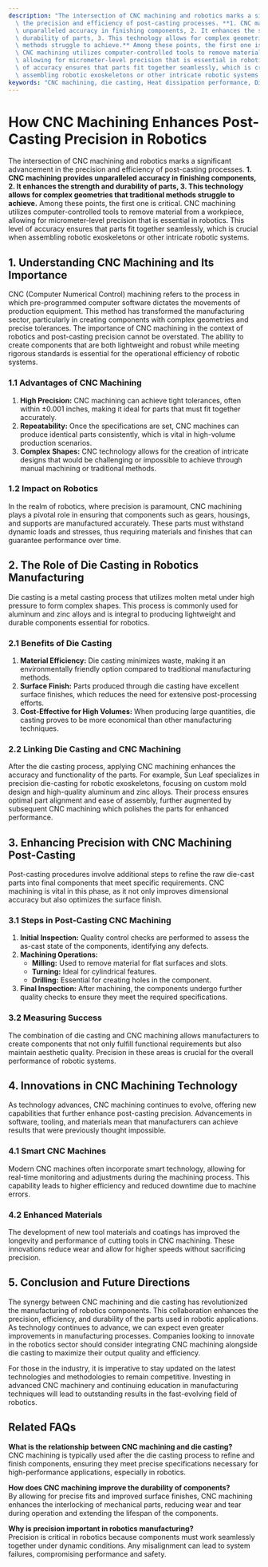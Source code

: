 ```yaml
---
description: "The intersection of CNC machining and robotics marks a significant advancement in\
  \ the precision and efficiency of post-casting processes. **1. CNC machining provides\
  \ unparalleled accuracy in finishing components, 2. It enhances the strength and\
  \ durability of parts, 3. This technology allows for complex geometries that traditional\
  \ methods struggle to achieve.** Among these points, the first one is critical.\
  \ CNC machining utilizes computer-controlled tools to remove material from a workpiece,\
  \ allowing for micrometer-level precision that is essential in robotics. This level\
  \ of accuracy ensures that parts fit together seamlessly, which is crucial when\
  \ assembling robotic exoskeletons or other intricate robotic systems."
keywords: "CNC machining, die casting, Heat dissipation performance, Die casting process"
---
```

# How CNC Machining Enhances Post-Casting Precision in Robotics

The intersection of CNC machining and robotics marks a significant advancement in the precision and efficiency of post-casting processes. **1. CNC machining provides unparalleled accuracy in finishing components, 2. It enhances the strength and durability of parts, 3. This technology allows for complex geometries that traditional methods struggle to achieve.** Among these points, the first one is critical. CNC machining utilizes computer-controlled tools to remove material from a workpiece, allowing for micrometer-level precision that is essential in robotics. This level of accuracy ensures that parts fit together seamlessly, which is crucial when assembling robotic exoskeletons or other intricate robotic systems.

## **1. Understanding CNC Machining and Its Importance**

CNC (Computer Numerical Control) machining refers to the process in which pre-programmed computer software dictates the movements of production equipment. This method has transformed the manufacturing sector, particularly in creating components with complex geometries and precise tolerances. The importance of CNC machining in the context of robotics and post-casting precision cannot be overstated. The ability to create components that are both lightweight and robust while meeting rigorous standards is essential for the operational efficiency of robotic systems.

### **1.1 Advantages of CNC Machining**

1. **High Precision:** CNC machining can achieve tight tolerances, often within ±0.001 inches, making it ideal for parts that must fit together accurately.
2. **Repeatability:** Once the specifications are set, CNC machines can produce identical parts consistently, which is vital in high-volume production scenarios.
3. **Complex Shapes:** CNC technology allows for the creation of intricate designs that would be challenging or impossible to achieve through manual machining or traditional methods.

### **1.2 Impact on Robotics**

In the realm of robotics, where precision is paramount, CNC machining plays a pivotal role in ensuring that components such as gears, housings, and supports are manufactured accurately. These parts must withstand dynamic loads and stresses, thus requiring materials and finishes that can guarantee performance over time.

## **2. The Role of Die Casting in Robotics Manufacturing**

Die casting is a metal casting process that utilizes molten metal under high pressure to form complex shapes. This process is commonly used for aluminum and zinc alloys and is integral to producing lightweight and durable components essential for robotics.

### **2.1 Benefits of Die Casting**

1. **Material Efficiency:** Die casting minimizes waste, making it an environmentally friendly option compared to traditional manufacturing methods.
2. **Surface Finish:** Parts produced through die casting have excellent surface finishes, which reduces the need for extensive post-processing efforts.
3. **Cost-Effective for High Volumes:** When producing large quantities, die casting proves to be more economical than other manufacturing techniques.

### **2.2 Linking Die Casting and CNC Machining**

After the die casting process, applying CNC machining enhances the accuracy and functionality of the parts. For example, Sun Leaf specializes in precision die-casting for robotic exoskeletons, focusing on custom mold design and high-quality aluminum and zinc alloys. Their process ensures optimal part alignment and ease of assembly, further augmented by subsequent CNC machining which polishes the parts for enhanced performance.

## **3. Enhancing Precision with CNC Machining Post-Casting**

Post-casting procedures involve additional steps to refine the raw die-cast parts into final components that meet specific requirements. CNC machining is vital in this phase, as it not only improves dimensional accuracy but also optimizes the surface finish.

### **3.1 Steps in Post-Casting CNC Machining**

1. **Initial Inspection:** Quality control checks are performed to assess the as-cast state of the components, identifying any defects.
2. **Machining Operations:** 
   - **Milling:** Used to remove material for flat surfaces and slots.
   - **Turning:** Ideal for cylindrical features.
   - **Drilling:** Essential for creating holes in the component.
3. **Final Inspection:** After machining, the components undergo further quality checks to ensure they meet the required specifications.

### **3.2 Measuring Success**

The combination of die casting and CNC machining allows manufacturers to create components that not only fulfill functional requirements but also maintain aesthetic quality. Precision in these areas is crucial for the overall performance of robotic systems.

## **4. Innovations in CNC Machining Technology**

As technology advances, CNC machining continues to evolve, offering new capabilities that further enhance post-casting precision. Advancements in software, tooling, and materials mean that manufacturers can achieve results that were previously thought impossible.

### **4.1 Smart CNC Machines**

Modern CNC machines often incorporate smart technology, allowing for real-time monitoring and adjustments during the machining process. This capability leads to higher efficiency and reduced downtime due to machine errors.

### **4.2 Enhanced Materials**

The development of new tool materials and coatings has improved the longevity and performance of cutting tools in CNC machining. These innovations reduce wear and allow for higher speeds without sacrificing precision.

## **5. Conclusion and Future Directions**

The synergy between CNC machining and die casting has revolutionized the manufacturing of robotics components. This collaboration enhances the precision, efficiency, and durability of the parts used in robotic applications. As technology continues to advance, we can expect even greater improvements in manufacturing processes. Companies looking to innovate in the robotics sector should consider integrating CNC machining alongside die casting to maximize their output quality and efficiency.

For those in the industry, it is imperative to stay updated on the latest technologies and methodologies to remain competitive. Investing in advanced CNC machinery and continuing education in manufacturing techniques will lead to outstanding results in the fast-evolving field of robotics.

## Related FAQs

**What is the relationship between CNC machining and die casting?**  
CNC machining is typically used after the die casting process to refine and finish components, ensuring they meet precise specifications necessary for high-performance applications, especially in robotics.

**How does CNC machining improve the durability of components?**  
By allowing for precise fits and improved surface finishes, CNC machining enhances the interlocking of mechanical parts, reducing wear and tear during operation and extending the lifespan of the components.

**Why is precision important in robotics manufacturing?**  
Precision is critical in robotics because components must work seamlessly together under dynamic conditions. Any misalignment can lead to system failures, compromising performance and safety.
